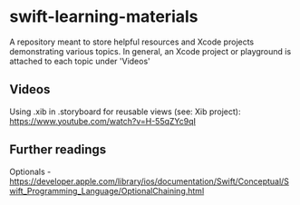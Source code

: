 # swift-learning-materials
A repository meant to store helpful resources and Xcode projects demonstrating various topics.
In general, an Xcode project or playground is attached to each topic under 'Videos'

## Videos
Using .xib in .storyboard for reusable views (see: Xib project): https://www.youtube.com/watch?v=H-55qZYc9qI

## Further readings
Optionals - https://developer.apple.com/library/ios/documentation/Swift/Conceptual/Swift_Programming_Language/OptionalChaining.html
